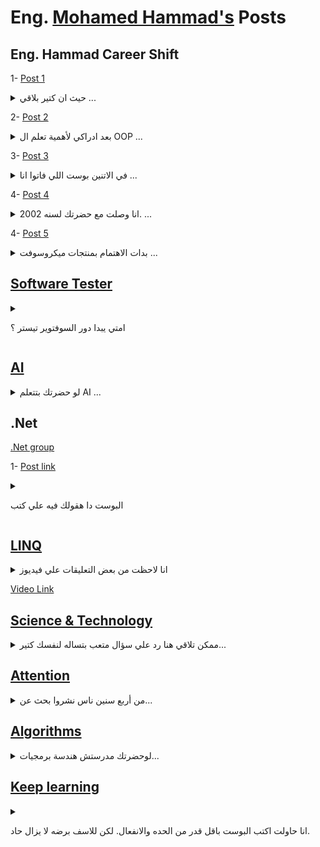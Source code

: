 
# Eng. [Mohamed Hammad's](https://www.linkedin.com/in/mohamed-hammad-a720a622/) Posts

  

## Eng. Hammad Career Shift

  

1- [Post 1](https://www.facebook.com/mohamed.hamedhammad/posts/5334372769968563)

  

<details>

  

<summary> حيث ان كتير بلاقي ...</summary>

  

<p>اعيد نشره ربما افادا احدا

#كاريير_شيفت_حماد #مسلسل_١

حيث ان كتير بلاقي في التعليقات زملاء عاوزين يعرفوا قصه الكاريير شيفت من مدني الي هندسة البرمجيات فهكتب في الموضوع بس القصه طويله وانا مش عارف اذا كانت مفيده ولا لأ لكن استجابه للطلب هكتب و هستمر في الكتابه لانها فعلا مش هينفع تخلص في بوست.

انا هبدا من ستة 1994 لان اللي قبلها كانت محاولات طفوليه يعني مش هتفيدك.

قصه الاهتمام الحقيقي بالبرمجيات بدات بسبب موضوعين درستهم الاول هوطريقه لتحليل الاجهادات في المنشات و اسمها Finite Element و التانيه كانت ادارة المشاريع و اللي دفعتني لدراسة Operations Research.

الموضوعين في الهندسه المدنيه كانوا اشاره واضحه لي ان البرمجيات دي حاجه مهمة ومن غيرها كتير من النظريات هتفضل نظريات من غير تطبيق.

محاوله كتابه اي برنامج علشان احل بيه اي مساله في احد هذين العلمين كانت تحدي كبير و اللي كنت اعرفه عن البرمجه حتي هذه اللحظه كان هيخليني اكتب كود سباجتي بالغ السوء.

لكن انا مكنتش عارف ان دا اسباجتي و كنت بجتهد علي قد عقلي. استخدمت Turbo Pascal و مكنتش العقبه في اللغه. العقبه كانت اني مش متعلم يعني ايه تصميم وبحاول افكر بالكود يعني بالعافيه.

كنت بقدر في الاخر انفذ اللي انا عاوزه لكن عمر اي مشروع عملته علشان اتعلم و افهم Finite Element او Operations Research كان قصير و كنت لو حاولت اكمل علي اي شئ كان بيعك جامد.

كنت بستخدم الباسكال بشكل Procedural جدا برغم انها كانت بتدعم بعض خصائص ال OOP و دي كانت علي ما اذكر Version 6.

دا كله دفعني اشوف انا بعمل ايه غلط. بدات اشوف المجلات اللي بتتكلم عن السوفتوير ولقيتها بتتكلم عن OOP وازاي انه مهم.

ودي كانت بدايه القصه الحقيقيه. عرفت اني محتاج اتعلم و افهم العلم قبل اي شئ.

و البداية كانت OOP.

الي حلقه قادمه.</p>

  

</details>

  

2- [Post 2](https://www.facebook.com/mohamed.hamedhammad/posts/5334374669968373)

  

<details>

  

<summary> بعد ادراكي لأهمية تعلم ال OOP ...</summary>

  

<p>

  

اعيد نشره ربما افاد احدا

#كاريير*شيفت*حماد #مسلسل_٢

بعد ادراكي لأهمية تعلم ال OOP جبت كتاب بيتكلم عن ال باسكال و بيتكلم كويس في OOP لاني كنت بعرف باسكال لكن مش فاهم الكونسبتس كويس فقررت اكمل باسكال لكن اتعلم الكونسبتس بقي.

اخدت شهور بحاول افهم OOP كويس و علشان اتأكد من الفهم اخدت التطبيقات اللي كنت كتبتها سابقا بكود سئ جدا يكاد يكون Procedural و بقيت اعيد بنائها بعد عمل تصميم كويس باستعمال OOP ، النتيجة كانت كويسة جدا، و في الوقت دا كنت بحتاج استعمال مع مصفوفات حجمها كبير جدا لأن هو دا اساس نظرية Finite Element و دا وجه نظري لحاجتين، ازاي استخدم الذاكرة اللي كانت قليلة جدا في الأجهزة في ذلك الوقت و عمليات التخزين الجزاء من المصفوفه و استرجعها، طبعا ناهيك عن الأداء الهباب لاني مكنتش بفكر في الأداء خالص و لا أعرفه، و هنا بدأت مرحلة تانية من حياتي.

حسيت اني بتعلم حته بحته و كل متحصلي مصيبه ادور علي الحل، و كمان كنت بدأت افكر اني هكمل في البرمجه، و لازم اتعلم كويس، بدأت اذاكر خوارزميات و قواعد بيانات، كتاب قواعد البيانات اللي جبته اظن كان اسمه Database Concepts، كان بيتكلم عن RDBMS و في نهايته اتكلم عن قواعد البيانات الموزعة علي خفيف كده، و دا وجهني ان لازم افهم أنظمة تشغيل حتي لو مش هبني أنظمة تشغيل، لأن مفاهيم كتير كنت بتكعبل فيها بسبب انعدام العلم دا عندي.

و عرفت ان الطريق هو خوارزميات و قواعد بيانات و أنظمة تشغيل.

و كنت بذاكر التلاته مع بعض و بلتمس من كل علم فهم للآخر، يعني بحاول ادور علي اتصالهم ببعض و دي حاجة اتعلمته من دراستي للهندسة المدنية و هي أن اتصال العلوم هو اللي بيفرق واحد عن التاني.

حبيت قواعد البيانات و علشان امشي ايدي فيها اتعلمت Foxpro و كنت بعمل بيها برامج مع بعض الأصدقاء و و دي كانت custom solutions بنعملها لشركات صغيرة.

بدأت بقي أسقط الكلام اللي اتعلمته عن قواعد البيانات علي Foxpro و هنا اكتشفت ان ال Foxpro دي مش هي الداتا بيز اللي قريت عليها في الكتاب من حيث تطبيقها للمفاهيم لكن لازم اتعلم Engine يكون فعلا كويس و ثابت و قادر علي التعامل مع داتا كتير و هنا بدأت رحلة مع Oracle و اتعلمته و اشتغلت بيها عشر سنين و اشتغلت اوراكل فورمز كمان.

في الفترة دي اتعلمت C++ و جافا و دوت نت، و هنا بقي عندي كلام كتير،

الحلقة الجاية.

  

</p>

  

</details>

  

3- [Post 3](https://www.facebook.com/mohamed.hamedhammad/posts/5334376326634874)

  

<details>

  

<summary> في الاتنين بوست اللي فاتوا انا ...</summary>

  

<p>

  

اعيد نشره ربما افاد احدا

#كاريير*شيفت*حماد #مسلسل_3

في الاتنين بوست اللي فاتوا انا غطيت الفترة من 1994 حتي 1998 و اللي كنت فيها مهتم بال OOP و خوارزميات و قواعد بيانات وانظمة تشغيل.

بداية من 1998 كنت شغال اوراكل و شوية وب علي خفيف. الفترة دي بدات اهتمجدا بفهم التكنولوجي و كمان اتعلمت Networking وفهما Routing and Switching و اتعلمت دا علي Cisco , IBM.

في الوقت دا IBM كانت بتعمل راوترز.

عاوز اتكلم هنا عن الطريقه اللي كنت بتعلم بيها التكنولوجي. كنت بدور ورا كل حاجه يعني مثلا اجيب ادوات تراقب ال TCP و كانت مستواها متواضع جدا لكن كنت بقعد ساعات طويله اتعلم ال TCP شغال ازاي واقارن اللي بتعلمه باللي بشوفه من الادوات دي وقريت كتاب عن برمجهNetwork باستعمال C++.

و عملت نفس الشئ مع اوراكل. بقيت اقرا كتب ال Tuning بتاعه اوراكل و اقعد اشوف ال Query ممكن تتكتب بكام طريقه واقارنهم.

الفتره دي من حياتي و اللي بدات سنه 98 كنت فيها ادركت ان المهندس الي له قيمه مش هو اللي بيكتب الكود لا دا المهندس اللي فاهم ايه اللي بيعمله الكود.

و كمان اتعلمت برمجه Autocad باستعمال لغه اسمها Autolisp.

ودا بقي كان حدث تاريخي. لان لغه Autolisp دي لغه Functional وفيها مفاهيم كانت جديده علي زي Immutability و Pipelines.

الحقيقه كانت مزعجه جدا لكن الاستمرار معاها خلاني اشوف قيمتها جدا.و الدنيا نورت في اتجاه حتي زمايلي اللي كانوا دارسين برمجيات مكنوش شايفينه. بدات اشوف لغات البرمجه من منظور انهم بيعبروا عن فلسفه.

فلسفه ال OOP كانت حمايه ال Stateعن طريق Encapsulation وفلسفه FP كانت الغاء ال State اوتقليلها الي حدها الاصلي عن طريق Immutability and Pipelines.

و رجعت تاني اشوف اللغات والكود و قررت اتعلم اللغات من تحت خالص واشوف اساسا يعني ايه لغه برمجه و يعني ايه Compiler.

و بدات اتعلم Compilers و ادخل في مواضيع زي Automata و اذاكر Discrete Math علشان تساعدني.

يعني تقدر تقول ان من 1998 و حتي 2002 كانت من اعنف فترات حياتي .كنت مش بقبل اي حاجه في التكنولوجي من غير الساينس الي وراها لدرجه اني كتبت Parser لل SQL محدود طبعا وعملت Database باستعمل Random Access File علشان افهم ال Physical layer بتاعه الداتابيز.

ودول كانوا اربع سنين من 98 حتي 2002 انا كنت بشتغل وبذاكر وتقريبا مش بنام و بدات احس بتاثير دا علي مستوايا و اختلف تقييمي للناس اللي بتعامل معاهم لاني بدات احس انهم ممكن يقولوا كلام مبني علي تجربه مش مبني علي علم و بدات رحله مرعبه. شاكك في اي معلومه مصدرها انسان مش كتاب و استمر معايا الاحساس دا حتي الان.

لاني مش عارف اللي بيتكلم دا اتعلم ازاي ودا عقد حياتي شويه لاني مبقتش قادر استفيد من اي حد بيشتغل معايا و بحاول ادور علي كل شئ بنفسي في كتب ومراجع. طبعا دا كان متعب له كان له جانب مضئ شفت تاثيره علي السنوات التاليه كما سيجئ ذكره

الي حلقه قادمه.

  

</p>

  

</details>

  

4- [Post 4](https://www.facebook.com/mohamed.hamedhammad/posts/5334378616634645)

  

<details>

  

<summary> انا وصلت مع حضرتك لسنه 2002. ...</summary>

  

<p>

  

اعيدنشره ربما افاد احدا

#كاريير*شيفت*حماد #مسلسل_4

انا وصلت مع حضرتك لسنه 2002. عند الوقت دا كان عندي معلومات كويسه جدا في مواضيع كتير ومن اكترها الداتابيز و كنت بشتغل اوركل بشكل رئيسي و بقيت فاهمها كويس لدرجه اني بقيت كمان شايف فين اوحه النقص فيها.

في الفتره دي سرعتي في القرايه زادت جدا و بقي عادي اني اشتغل في اكتر من موضوع في نفس الوقت. يعني كنت بذاكر وب و بذاكر باك اند و مع بعض شغال في ميلون حاجه.

علي سطح الاهتمام عندي كانت الاستخدامات المتقدمه لقواعد البيانات بالغة الضخامه اللي فيها مليارات الريكوردز وازاي نطلع منها تقارير تحليليه عنيفه بدون التاثير علي الاداء بتاعها.

و كانت هناك تكنيكس شائعه في ذلك الوقت لعمل Data warehouse و استخدامه لهذا الغرض.

الادوات اللي كانت متاحه من اوراكل قي هذا الوقت كان مصدرها شركه اظن كان اسمها Siebel و كانت ادوات مش كويسه اوي و الا Integration بينها وبين الاوراكل كان متعب و مش مستقر كفايه و اداؤه برضه مش حلو.

و علشان افهم كويس قريت مجموعه كتب عملها عالم كبير اسمه Ralph Kimball و دا كان بيتكلم عن تصميم ال Data Warehouse وعن مفهوم اسمه Multi Dimensional Database و ازاي ننقل الداتا و نوصلها لصورة تبقي مناسبه جدا لل Reporting و ازي تبقي سريعه باستعمال نوع من Index اسمه Bitmap Index.

قريت كتب الراجل و فهمت ولقيت العلم دا والكونسبت دا مش متحقق في منتجات اوراكل كويس والمذهل بقي اني لقيت SQL 2000 محقق شويه من المطلوب ولقيت عندهم لغه بتفهم Multi Dimensional Database و اسم اللغه MDX وميكروسوفت اللي عملاها.

و بدات اشوف ميكروسوفت وانها شركه بتقدم Innovation كويس و بدات اذاكر MS SQL و كمان اتعلم BI بتاعه.

و قضيت اسابيع اتعلم ال MDX كويس و اللي استفدته منها كان اكبر من مجرد انها Query Language لا دا كان توجه في تصميم اللغه و ازاي ان اللغه تبقي Metadata driven يعني لغه بتعمل استكشاف لل Data Structure اللي هتشتغل عليه. الفهم دا ساعدني بعدها احل مشاكل في مسائل تانيه(بس دي قصه تستحق بوست لوحدها)

و بدات بقي احب ميكروسوفت و اللي كان بيقول عليهم انهم اي كلام كنت بعرف انه جاهل وبغبغان.

و بدات رحلتي معاهم.

الي حلقه قادمه.

  

</p>

  

</details>

  

4- [Post 5](https://www.facebook.com/mohamed.hamedhammad/posts/5334380406634466)

  

<details>

  

<summary> بدات الاهتمام بمنتجات ميكروسوفت ...</summary>

  

<p>

  

اعيد نشره ربماافاد احدا

#كاريير*شيفت*حماد #مسلسل_5 و الاخيرة

بدات الاهتمام بمنتجات ميكروسوفت و دا تزامن من بداية الدوت نت و الاعصار اللي حصل سنه 2005 في مكانين. اولا اطلاق Asp.Net و كمان SQL 2005

اللي حصل في الوب انهم عملوا تكنولوجي يخليك تشتغل من غير متشغل بالك ان Http is statless و حققوا دا عنطريق اختراع اسمه Viewstate.

ذاكرا التكنولوجي ودخلت في عمق بناء ال Server Controls و قضيت ايام علشان افهم ال Asp Pipeline و ازاي بيعمل Render و الحقيقه دا كان طفره في ذلك الوقت واستمتعنا بال WebForms كتير وطبعا اتعلمنا بالطريق الصعب ان ViewState هو صديق لدود يعني بيوفر وقت في التطوير بس بتدفع تمنه في الاداء.

بقيت بحب ال Visual Studio و شتان بينه و بين ادوات اوراكل بالغة القبح والغباء.

و علي الناجيه التانيه كان صدور SQL 2005 ودتا كان Milestone في حياتي لسببين.

الاول ان ادوات ال BI فيه كانت ثورةكبيرة ومن اهمها SSIS اللي ممكن بيها تبني Transformation للداتا و تنقلها الي Warehouse و كمان تعمل Cube Processing هايل. دا مستوي اوراكل وصلت لحاجه قريبنه منه سنه 2007.

انشغلت واهتميت جد بال BI بتاع ال SQL و اتعلمته كويس و لقيت فيه تطبيق واضح و رائع علي كتب الخواجه Ralph Kimbell وكنت سعيد جدا ان فيه تكنولوجي بيحقق اليانس اللي قريته.

و مع ال SQL 2005 ميكروسوفت اصدرت معاه Data Mining Toolkit.

ودي كانت بدايو ظهور منتجات تخص ML في ميكرسووفت.

قبل التاريخ دا كان المهتمين بال ML هم قله من المختصينومحدش بيسمع ايمه ولا بيفكر فيه يعني.

بظهوره في التكنولوجي ستاك بتاع ميكروسوفت وفي منتج رئيسي زي SQL حسيت اندا توجه مهم عندهم وانا عندي ثقه انهم شليفين المستقبل.

كنت عاوز اسبق في المساحه دي وبرغم ان مكنش فيه مطالب من البيزنس علي مواضيع ML ولا Neural Network في ذلك الوقت بشكل كبير الا اني بدات اذاكر العلوم دي وعلشان اتعلم كويس مخدتش قرارات ايه منها مهم علشان اركز عليه. جبت كتاب بيتكلم عن Intelligent Systems عموما وبدات اشوفه بيقول ايه علشان اشوف الموضوع من فوق شويه.

كان بيتكلم في حاجات كتير مرورا بال Neural Network Fuzzy Logic, Genetic Algorithm , Expert Systems وغيرها.

الكتاب كان فيه شوية رياضه خفيفه فرجعت اذاكر Linear Algebra لاني كنت محتاجه و شوية Calculus.

وقريته وبقيت اجرب اكتب كود يعمل كل مودل اتعلمته علشان اتاكد اني فهمت كويس.

و الراجل اللي مالف الكتاب كان في احدفصول الكتاب بيتكلم عن نماذج هجينه Hybrid Systems و بدل ميعمل تدريب لل Neural Network باستعمال Back Propagation قدر يحل نفس المساله بانها حولها لقضيه Optimization وحلها باستعمال Genetic Algorithm وقدم باب كمان بيتكلم عن Genetic Programming وقال فيه ازاي ممكن تبني Expression معقد تحاكي بيه سلوك منحني باستعمل Evolution و لقيت كلمه Evolutionary Computing بتتكرر ومع كل تكرار لها بشوف معجزة تطير العقل.

وعنها و رحت جايب كتاب بيتكلم عن Computational Intelligence وجزء كبير منه عن Evolutionary Computing.

و كان كتاب صعب و التهمت الكتاب و كنت بعمل الامثله بال Matlab و بكتبها علشان افهم كويس.

ومن التاريخ دا و انا بذاكر غي كل مساحات ال AI وحتي هذه اللحظه.

الرحله مستمره ومريت فيها بكل شئ من اول الجافاسكريبت و مراقبه الترافيك بتاع الوب علشان افهم سلوك ال AJAX مرورا بقواعد البيانات علي اختلافها و ال BI بكل ما فيه وفلسفات لغات البرمجه و ال AI بمختلف افرعه.

وعلي الدرب سائرون

يا ريت بقي تكون عرفت ليه بقولك متحبسش نفسك في حته وتحجر علي عقلك. العقل البشري مالوش اخر.

لوكانت هذه السلسله افادتك بشئ فرجاء تنشر فكر التنوع في التعلم فيمن حولك و تشجع غيرك يتعلم.

و شكرا علي من تحمل قراءة الخمس حلقات.

  

</p>

  

</details>

  

## [Software Tester](https://www.facebook.com/mohamed.hamedhammad/posts/5334246833314490)

  

<details>

<summary>

امتي يبدا دور السوفتوير تيستر ؟

  

</summary>

  

<p>

  

امتي يبدا دور السوفتوير تيستر ؟

انا عارف ان دا شكله سؤال ساذج جدا. لكن طول بالك علي.

دور السوفتوير تيستر يبدا لما الديفيلوبر يخلص التاسك و يجربها وميلقيش فيها مشاكل.

متخلصش التاسك وتبقي عارف انها مليانه مشاكل وتديها للتيستر وانت متاكد من اللي فيها.لان كده انت معملتش شغلك.

شغل التيستر يبدا لما الديفيلوبر يعتقد ان شغله مفيش فيه مشكله وعندها يبدا التيستنج.

مفيش حاجه اسمها انك تكنب عشرين سطركود يطلع منهم عشره Bugs.

النكت الي بنشوفها كل يوم علي السوشيال ميديا مالهاش غير معني واحد. الناس مش عارفه واجباتها. و كل واحد بيكتب كود نبش فراخ فاهم ان عادي يطلع في شغله بتاع اسبوع تلاتين Bug.

لا دا مش عادي.دا اسمه اهمال وقله احترام للعمل و للاخرين.

  

</p>

</details>

  

## [AI](https://www.facebook.com/story.php?story_fbid=5360290700710103&id=100001876777351&_rdr)

  

<details>

<summary> لو حضرتك بتتعلم AI ... </summary>

<p>

لوحضرتك بتتعلم AI او اي حاجه تخصه اوحتي بتشتغل في هذه المساحه خليك معايا دقيقتين كده.

هقولك علي مشاهده بلاقيها اثناء تعلم الزملاء في هذه المساحه. تلاقيه غطسان في جزء محدد وبيتعلمه. يعني مثلا بيتعلم Neural Network تمهيدا لانه يتعلم Deep Learning او ماسك في خناق ال Decision Tree لانه يتعلم Machine Learning وكمان بلاقي كورسات كتير بتسلك هذا السلوك. يعني ماسكين العلم من "ديله" مش من راسه.(لا مؤاخذه علي التعبير).

شوف يا مولانا. ال AI دا وكل ما فيه وما تحته محتاجك تشوف حاجتين(هم اكتر شويه لكن هتكلم عن ابرزهم يعني). الاولانيه ان عندك داتا عاوز تعمل نظام يفهم من الداتا و يبدا يدينا سلوك يعبر عما في داخل الداتا. التانيه ان عندك مساله محتاج لها حل ومحتاج تبحث عن الحل لكن فراغ البحث بالغ الضخامه ومحتاج تلاقي حل في زمن معقول.

دراسه العلم دا بقي بانك تبدا تخبط نافوخك في نماذج محدده زي Linear Regression ولا Decision Tree بتخليك شايف حته من حته من حته من الفيل. يعني واقف جنب رجل الفيل فلو سالتك ايه هو الفيل؟ هتقولي دا عمود دائري زي عمود النور. لانك ببساطه واقف جنب رجل الفيل.

فهمت ؟

امال اعمل ايه بقي ؟

فيه كتب عملها ناس مخها منور و زي الفل. دي الكتاب اللي انا حاطط صورته هنا.

الراجل دا مسك العلم بتاع AI و هتلاقيه بيقدمه باعتبار انه حاجه من اتنين Learning Problem ودي اساسها داتا و بيتكلم بقي عن تمثيل الداتا وادخالها للمساله وان الداتا دي هي Knowledge ولها طرق للتمثيل حسب كونها Deterministic او non Deterministic و التعامل مع كل واحده ازاي. و بيحكي بقي في Knowledge Representation. و بعدميعلمك ازاي تمثل ال Knowledge يبدا بقي يعلمك ازاي النموذج يتعلم منها وهنا يجي دور Learning.الحاجه التانيه اللي الراجل بيقولها هي الوجه التاني لل AI و هو انه Search problem و ايه هي طرق بناء Search Space وحله لايجاد Optimal Solution في ضوء المعطيات والشروط.

يعني ال AI متقسم في الكتاب الي الحاجتين اللي قلتهملك.ذكاء مصدره التعلم من الداتا ذكاء مصدره البحث عن الحل في فراغ الحل الذي قد يكون ضخم جدا وطرق التغلب علي هذه الضخامه.

يا باشمهندس. ارجوك ابدا العلم من راسه مش من ديله.

انا لما بدات اتعلم القصه دي سنه 2005 لفيت في كتب كتير اوي علشان اكون الصوره الكليه للعلم. و عاوز اوفر عليك العذاب. اقرا الكتاب دا.

دا كتاب ضخم. اعتبره هدف ياخد منك سنه و لا اتنين.حتي لو بتتعلم في اتجاه معين زي ال Deep Learning. كمل في اتجاهك واقرا الكتاب دا علي التوازي.

ليه ؟ هتكتشف بعد قرايته ان فيه مسائل كتير حلها محتاج فهم للصوره الكليه ومعالجه عبر اكتر من نموذج و هتلاقي اللي انت اتعلمته من ML او DL اوي Reinforcement Learning بيتكامل علشان تحل مسائل حقيقيه.

لما تقرا الكتاب هتلاقي نفسك شايف ال AI من راسه و شايف التفاصيل تحتك و تقدر تمد ايدك تجيبها وقت الحاجه.

انا بقولك الكلام دا بناء علي خبره عمليه مع ناس كتير بمستويات مختلفه و دي من الانترفيوز. يعني دي استنتاجات حقيقيه.

دراسه العلم دا بقي بانك تبدا تخبط نافوخك في نماذج محدده زي Linear Regression ولا Decision Tree بتخليك شايف حته من حته من حته من الفيل. يعني واقف جنب رجل الفيل فلو سالتك ايه هو الفيل؟ هتقولي دا عمود دائري زي عمود النور. لانك ببساطه واقف جنب رجل الفيل.

يعني بيحاول يلوي دراع المساله علشان يدخلها في حيز الالجوريزم اللي هوعارفه. تلاقي اللي اتعلم Neural Network و كمل Deep Learning عاوز يبني نموذج و يحل بيه. تقوله الداتا اللي عندي مش كتير. اعمل ايه ؟

يقف وميعرفش يتصرف لانه ببساطه ميعرفش غير DL و مشافش مثلا ان فيه حاجه اسمها Probabilistic Models تقدر تبني بيها نماذج بناء علي Domain Knowledge بيسموها Prior و تدرب النموذج عليها لومعندكش داتا كتير. او تستخدم تكنيكس تولد بيها داتا من نماذج احصائيه و تحط عليها Noise وبعدين تدخل بقي بيها علي DL.

يعني الخلاصه المشكله بتكون ان الناس اتعلمت حته من الفيل و مش شايفين غير رجل الفيل و بيقولك دا عمود نور.

فهمت قصدي ؟

الحمدلله. استمر فيما تتعلم لكن اقرا الكتاب دا علي التوازي لوكنت بتتعلم AI اوبتشتغل AI وعاوزتبني فيه كاريير كويس.

لو لقيت البوست مفيد اعمله شير. يمكن تنقذ غيرك من اللي واقفين جنب رجل الفيل وبيقولوا عليه عمود نور.

<p>

</details>

  

## .Net

  

[.Net group](https://m.facebook.com/story.php?story_fbid=5251717044900803&id=100001876777351)

  

1- [Post link](https://m.facebook.com/story.php?story_fbid=5345089308896909&id=100001876777351)

  

<details>

<summary>

البوست دا هقولك فيه علي كتب

</summary>

<p>

البوست دا هقولك فيه علي كتب في الدوت نت تساعدك تفهم كويس استخدمات و سلوك الفريمورك وازاي تستخدم اللغه كويس.

دي مش كتب تعلمك ازاي تعمل For Loop. لا خالص و الله.دي كتب موجهه للمهندسين اللي بيشتغلوا دوت نت لكن عاوز يفهمها احسن ويستخدمها احسن.

هتلاقي اللغه بتقدم حلول ذكيه و سهله تستبدل بيها كود كتير كنت بتكتبه ولومعرفتهاش هتفضل تكتب نفس الكود مع ان الفريم اتطور.

C# 9.0 in a Nutshell

C# in Depth

Concurrency in .NET

المهندسين اللي بيقروا كتب من المستوي دا بتلاقيهم بيعرفوا يختاروا ايه يتكتب و امتي وليه في التاسك اللي قدامهم.

هتلاقي كلام عن Reflection و ازاي تستخدمه بحذر علشان تبني انظمه مرنه جدا و ال Dynamic keyword و ازاي تساعدك تعمل المعجزات بتاعه الجافاسكريبت جوه الدوت نت لو محتاجها.دي كتب بتخليك تخرج من الفريمورك كنوز و تعرف منها فين المخاطر بتاعه الحلول الجميله دي لانها مش كتب Syntax و خلاص.

و الناس اللي بتقرا الكتب دي هي اللي بتكبر في القيمه مش بس في السن.

اللي يبدا يقرا يبقي يوالينا بتجاربه ورأيه فيما قرا.

علي الدرب سائرون.

  

</p>

  

</details>

  

## [LINQ](https://m.facebook.com/story.php?story_fbid=5343539002385273&id=100001876777351)

  

<details>

  

<summary> انا لاحظت من بعض التعليقات علي فيديوز </summary>

  

<p>

انا لاحظت من بعض التعليقات علي فيديوز ال FP في اليوتيوب ومن خلال بعض الاسئلة علي لينكدان والفيس بوك ان كتير من الناس مش متخيلين ال LINQ بتشتغل ازاي وعندهم تصور خطا جدا عن الطريقه اللي الكود بتاع ال LINQ بيتنفذ بيه و طبعا دا بيخليهم مش قادرين يعملوا تقييم كويس للاداء علي عكس Imperative Code اللي بيشوفوه بعنيهم وفاهمينه بيعمل ال Looping و ال Processing بتاعه ازاي و قادين يحسبوا ال Complexity بتاعته.

دي مش مساله تخص ال LINQ تحديدا. لا دي مشكله تخص فهم المهندسين لطريقه تنفيذ ال Pipeline في اي لغة برمجه لانه سلوك ال Declarative Code بيخفي عنك الصورة الحقيقيه لل Execution.

دا موضوع تكنولوجي بحت يعني وهوبيخدم ال FP و لو انه ليس جزء منها.

السيشن دي بتتكلم بوضوح عن سلوك ال LINQ و ازاي بتحقق ال Pipeline و ال Execution بتاعها بيمشي ازاي علشان يبقي Optimal و كمان هوريلك كود بيستخدم باترن تخليه بيحاكي نفس السلوك بتاع ال LINQ و بعمل Tracing لل Execution و هتشوف ازاي ان ال LINQ و الكود دا من غير استخدام ال LINQ بيسلكوا نفس السلوك.

دي سيشن في قلب ال LINQ بعمق شديد و ال Pipeline و سلوك ال Compiler في تنفيذ ال LINQ.

هتشوف وتعرف حاجات في الدوتنت وهتعرف ان ال LINQ بيديلك Declarative model بالغ الذكاء و هتشوف دا في ال Execution بعنيك.

سيشن تقيله .ارجو الله انكم تصبروا عليها لانها مفيده جدا في تقييم اداء ال LINQ ومش بس ال LINQ لكن اي Pipeline مشابه في اي لغة و توضيح Computation Complexity بتاعته و دا بالغ الاهمية لما تعتمد عليها في ال FP.

معلومات تقيله شويتين اجتهدت اني اخليها واضحه للجميع, ارجو الله اكون اتوفقت.

حضرتك ممكن تكمل كورس ال FP و تراك ال Declarative كله عادي جدا من غير مشاهده السيشن دي. لكن انصحك تشوفها. بعدها هتفهم حاجات في ال C# و في تحليل سلوك الكود هتفيدك في ال LINQ و في تنميه مهارات تحليل ال Execution عموما.

</p>

  

</details>

  

[Video Link](https://www.youtube.com/watch?v=Osa9wSMVgS0&list=PLpbZuj8hP-I6F-Zj1Ay8nQ1rMnmFnlK2f&index=11)

  

## [Science & Technology](https://m.facebook.com/story.php?story_fbid=5340348566037650&id=100001876777351)

  

<details>

  

<summary> ممكن تلاقي هنا رد علي سؤال متعب بتساله لنفسك كتير... </summary>

<p>

ممكن تلاقي هنا رد علي سؤال متعب بتساله لنفسك كتير.

هدوخ نفسي في سلوك التكنولوجي و فهمه مع الساينس ليه ؟

سؤال مهم جدا و لك حق طبعا تسال.الحقيقة مذاكرة نظريات ليس بينها و بين التطبيق رابط واضح ممكن يستهلك وقت و العائد يكون قليل و انا عمري مقلتلك كده،مش هقولك نصايح و وعظ وخلاص.خليك معايا.

هوضحلك كلامي بمثال من كتير جدا عبر عملي و حاله مريت بيها و توضح ازاي كان الفهم مفيد.

عندي سرفس مفروض انها تعمل شغلانه باقصي سرعة ممكنه و معيار نجاحها انها تستخدم ال CPU الي أقصاها.

لاحظنا أثناء الاختبار انها بتستخدم ٨٤٪ من ال CPU فقط.

الكود بيعمل Thread Sync من غير Lock و مكتوب كويس جدا، ليه بقي مش بيستخدم ال CPU للاخر ؟؟

استخدمت Profiling Tool و حللت ال Waiting الي مكوناته و لقيت أن Garbage Collection هو أكبر مسبب لل Thread being in Waiting State.

و عندها افتكرت موضوع كنت قريته عن الميموري و ربطته بكلمتين عن Dotnet، افتكرت ان فيه بارامتر اسمه servergc لو حطيته true تخلي الدوتنت تعمل dedicated Threads بعدد ال Cores و تديها highest priority وقت ال garbage Collection و دا بيقلل ال Thread contention و بيحسن الأداء.(مش عاوز اغطس هنا في الاسباب-مش دا غرض البوست)

المهم، عملت التغيير في البارامتر و جربت و السرفس اشتغلت صاروخ و جابت ٩٧٪ من ال CPU زي منا عاوز.

لو انا مش عارف سلوك الميموري و مش رابط الافكار بتاعة نظام التشغيل مع التكنولوجي كنت هتقول أمرنا لله دا سلوك الدوتنت و خلاص بقي.

تعلم الساينس و فهم التكنولوجي مهم إنما دا مش معناه انك تروح تلف في مواضيع بعيدة عن التطبيق و تذاكر معادلات تفاضلية من الدرجة التامنة و تقولي انا مش بتقدم، لازم تحسن اختيار المواضيع و المعيار هو الساينس اللي بيخدم تكنولوجي مش خيالات في كوكب المريخ.

اللي يحسب الحسابات في الهنا يبات.

</p>

</details>

  

## [Attention](https://m.facebook.com/story.php?story_fbid=5316351721770668&id=100001876777351)

  

<details>

  

<summary> من أربع سنين ناس نشروا بحث عن... </summary>

<p>

من أربع سنين ناس نشروا بحث عن حاجة اسمها Attention و ساعتها كانوا يقصدوا استخدامه مع RNN علشان يديها سلوك اشبه ما يكون بال Selective Memory و دا هيحسن قدرتها و دقتها لان تدريب ال LSTM متعب و بيستهلك وقت، الفكرة دي بقي اتطورت لحاجة اسمها Multi Headed Attention و دا ميعدش امتداد للفكرة الاولي لكن عنده برضه قدرة علي تكوين Context يشوف بيه علاقات ال Tokens ببعضها فيكسبها معني افضل لأنها بقت فاهمه ال Context و تطبيقه في NLP مباشر تماما، تكوين اركتكتشر معتمد عليه كون بقي بلوك بيسموه Transformer و بقاله Implementation في الفريموركس المختلفة Tensorflow, Pytorch, Keras و غيرهم.

استخدام ال Transformers دي انتقل من NLP الي الصور كمان و بدا يبقي وحدةبنائية لاركتكتشرز اكبر و قدرتها اعلي علي فهم المدخلات و عمل Map لها الي أشكال افضل ترفع دقة التدريب جدا.

تخيل كده جملة I walk by the river Bank و جملة I need to go to the bank to get cash، كلمة Bank اتغير معناها بسبب ال Context و ال Transformers بتفهم دا و عمل Stacking لها فوق بعض بخليها تفهم اكتر و اكتر علاقات Dependency بين الكلمات. و الأمور دخلت كمان في درجات اعلي من Abstraction لتحليل الصور لبيان تأثير الحركة بتاعة أجسام و جعل النموذج يعبر عن الفيزياء في سقوط جسم مثلا الي الأرض.

الحتة دي فيها كلام كتير و هعملها بوست لوحدها. النموذج بدا يكون تعبير عن العالم و فيزياء السقوط الحر.

قريبا جدا هنبدأ نلاقي كتب كاملة عن Transformers.

مناهج ال Deep Learning اللي بتدرس في الجامعات محتاجة تتغير سنويا و القائمين علي تدريس لازم يشتغلوا علي نفسهم جامد جدا. و لو انت بتدرس في جامعة مصرية يعني لازم تذاكر من محاضرات بيركلي و لا ستانفورد، يعني حرام عليك نفسك بجد لو معملتش كده.

احنا بقي كمهندسين بنواجه علوم بتتطور بشكل غير مسبوق و لا أعتقد أن فيه ناس بتقابل تحدي زي دا في اي تخصصات او مهن اخري. احنا حرفيا بنجري ورا القطر. لا ينفع تركن و لا حتي تهدي شوية.

البوست طول مني معلش لكن فيه افكار كتير و بسجلها لاني برجع اوضحها بعدين فعاوز ارجع الاقيها

</p>

</details>

  

## [Algorithms](https://m.facebook.com/story.php?story_fbid=5228129937259514&id=100001876777351)

  

<details>

  

<summary> لوحضرتك مدرستش هندسة برمجيات... </summary>

<p>

لوحضرتك مدرستش هندسة برمجيات وعاوز تتعلم هقولك علي اول خطوة.

تتفرج علي السلسه اللي اللينك بتاعها هنا و تقرا كتاب Grokking Algorithms.

و هعملك فيديو قريبا اقولك فيه بعد كده تعمل ايه لان هحتاج احكي شويةحواديت. انما البدايه هي دي. دا بغض النظر ناوي تعمل ايه بعد كده.

المصدرين دول هدفهم انك تعرف ان كتابه البرامج ليست تحويل حل المساله من منطوق اللغه الانجليزيه الي لغة برمجه لكن هي تحويل المساله نفسها الي نموذج يسهل برمجته.

اقرا الجمله اللي فاتت عشر مرات. و لو مش فاهما متخافش لما تتفرج علي البلاي ليست وتقرا الكتاب هتعرف قصدي وهتكون علي الطريق الصح.

</p>

</details>

  

## [Keep learning](https://m.facebook.com/story.php?story_fbid=5218792461526595&id=100001876777351)

  

<details>

  

<summary>

  

انا حاولت اكتب البوست باقل قدر من الحده والانفعال. لكن للاسف برضه لا يزال حاد.

  

</summary>

  

<p>

  

انا حاولت اكتب البوست باقل قدر من الحده والانفعال. لكن للاسف برضه لا يزال حاد.

البوست دا عنوانه "لومش بتتعلم وتستمر في التعلم يبقي ارحم غيرك من معلوماتك اللي انتهت"

ليه ال SQL عنده Operator اسمه Spool ؟

لانه بيلاقي في بعض ال Queries المعقده انه محتاج نواتج وسيطه بشكل مؤقت فبيقوم يخزنها ويكمل عليها.

هو بيعمل كده بنفسه لنفسه. ومفيش داعي تساعده باستخدام Temp Tables.

حضرتك لو متعود تكتب Stored Procedure وتستخدم جواها اكتر من Temp Table فدي في الحقيقه براكتس بالغ السوء.

بدايه بقي اعندك اكتر من Statements متصلين عند الداتا مش ال Execution يعني مبقوش جمله و احده علشان ال Optimizer يتصرف احسن. يعني حضرتك قللت قدرته انه يساعدك.ثانيا وجود ال Temp Table بيخلي ال Stored Procedure يعمل Re Compilation لانه بيشعر ان ال Schema اتغيرت. الثالثه ان الكود بتاعك في ال Stored Procedure بقي مغارة ضلمه و محدش بقي قادر يفهم الغرض منه غيرك.

يا ناس. حاول تكتب اللوجيك بتاع Fetch في جمله SQL و اعمل Index سليم و سيب ال SQL ياخد قراراته وهو شايف المسار علي بعضه.

يا ناس ال Temp Table دا كان شائع جدامن عشرين سنه لان قدرات ال Optimizer كانت متواضعه الي حد بعيد و ال Spool Operator مكنتش ذكيه كفايه و دلوقتي في منها انواع واشكال بتساعدك من غير متحس وبتتدخل لما تلاقي Redundant Sets محتاجه تعاملها كداتا وسيطه.

يا اسيادنا. الدنيا اتغيرت اوي عن SQL 2000 كفايه Temp Table ارجوكم و بطلوا تعلموا المهندسين الصغيرين التكنيكس اللي استخدمتوها من عشرين سنه.

انا هنا بكلم الناس الكبيرة اللي بتنقل للاصغر منها تكنيكس متواضعة المستوي لانهم مش بيطوروا نفسهم.

ال Optimizer بقي ذكي جدا جدا جدا.

لو مش مصدقني اقرا كتب Grant Fritchey. دا من اكتر عباد الله فهما لل Execution Plan.

  

</p>

  

<details>

  

## [Messaging Patterns for .Net Developers](https://m.facebook.com/story.php?story_fbid=5206858189386689&id=100001876777351)

  

يا شباب.

الفيديو دا فيه معلومات عن عمل Messaging باستعمال دوت نت تكنولوجي.

فيها معلومات هايله هايله هايله.

اوعي يفوتك.

  

[On .NET Live - Messaging Patterns for .NET Developers](https://www.youtube.com/watch?v=ef1DK76rseM)

  

## Database Posts

  
<details>
<summary>
كتابين دا هينقلوك الي فهم كويس لمختلف المفاهيم الخاصه...
</summary>
<p>
لو عندك معلومات اوليه عن قواعد البيانات واقصد بيها Graduate Level (ايوه دي اسمها اوليه) الكتابين دا هينقلوك الي فهم كويس لمختلف المفاهيم الخاصه بقواعد البيانات.

الكتاب الاول بيروح اكتر في سكه Horizontal Scalability و لهذا السبب هتلاقيه مش بيتكلم كتير عن Relational Model (انا عارف ان فيه بعض النماذج بتحقق دا في Relational بس دا مش حيز الحديث يعني)انما الكتاب التاني متخصص في ال Relational و برغم كونه موجه لل SQL Server الا انه بيقول المفاهيم كويس اوي و هتقدر تنقل منه الي التكنولوجي بتاع ال Engine اللي شغال بيه ودا له سبب ان ال SQL بيدعم نموذجين من ال Concurrency اللي هم Locking and Versioning و دا السبب انك لو قريته ممكن تروح منه الي Oracle او MySQL اوغيرها. و انا اخترته لانه اكتر كتاب بيربط مفاهيم بتطبيق في المساحه دي.

الكتابين مكملين لبعض.

بعدهم تقدر تتعلم اللي يخص التكنولوجي اللي بتستخدمه في حياتك اليوميه وهنلاقي ال Documentation بتاعه التكنولوجي اكتسبت معني جديد.

لما تقراهم وترجع تقرا في التكنولوجي بتاع قاعدة البيانات اللي انت شغال بيها هتعرف معني كلامي. متستغربش يعني.دول استثمار لحياتك هتغرف قيمتهم لما تشتغل في انظمه فيها داتا كتير و عددمستخدمين كبير ومتزامن.

انا قريت كتب كتير عن مواضيع تخص اداء قواعدالبيانات وتصميم ال Engine و ال Tradeoff المرتبط بكل قرار في التصميم عبر سنين و الكتب دي صدرت مؤخرا وحقيقي هي افضل ما قرات و كل الغوامض اللي عانيت في فهمها عبر سنين لقيتها مشروحه هنا بسهوله و وضوح. يعني يا بختك انت كده بتبدا من حيث انتهي الاخرون و طلع عينهم.

الكتابين دول بيعوضوا النقص المروع في تدريس قواعد البيانات في الجامعات بتاعتنا. فعلا يعني دول العلاج.

شير البوست من فضلك لانه ممكن يختصر علي ناس كتير عذاب و لف ودوران.
</p>
<deatails>


<details>
<summary>
اقرا بالراحه كده وباذن الله هتلاقي كلمتين فيهم فايدة
</summary>
<p>
اقرا بالراحه كده وباذن الله هتلاقي كلمتين فيهم فايده.

البوست دا للناس اللي بتشتغل في قواعد بيانات كبيرة وبتكتب Queries معقدة اوي.

كل قواعد البيانات سواء كانت SQL او NoSQL بتحاول توفر خاصية مهمة اوي اسمها Push Down.

ايه دي و دا يهمني في ايه ؟

لما حضرتك بتبعت Query للداتابيز بيكون من الاهمية بمكان ان عملية Filtration تتم باستخدام ال Index يعني الداتابيز تفلتر الداتا اثناء القراءة و متجيبش الداتا كلها وتفلترها في الميموري. و دا مهم اوي ونجاخ الداتابيز انها تعمل كده معناه انها بتبعت جملة ال Where الي ال Index يعني لحد متوصل لل IO و علشان كده بيسموها Push Down.

كويس اوي . وانا مالي بقي ؟

احيانا لما بتكون ال Query معقده جامد وبخاصة لو فيها Grouping و Filtration و عدد ال Joins كبير ال Optimizer مش بينجح يعمل Push Down وتلاقي عملية القراءة بتعمل IO كبير جدا و طبعا بتستهلك ذاكرة كبيرة ودا بيكون واضح في عمليات Scan وعدم قدرة ال Optimizer انه يعمل Seek باستخدام Where لان تداخل ال Groups مع Where مع Joins المعقدة منعه من ال Push Down.

دا مش بيحصل كتير بفضل ذكاء ال Optimizer لكن برضه لسه بيحصل.

طيب لو دا حصل اعمل ايه ؟

هقولك حيلة قوية. عارف ال Table Valued Function دي انك تعمل Function بترجع Tabular و تكون بتاخد البارامترز اللي انت عاوز تفلتر عليها واعمل بقي ال Group و ال Joins فوق ال UDF دي. ال SQL بيضطر ينفذ ال UDF الاول قبل ال Groups و ال Joins و ساعتها هتجبره يعمل ال Seek اللي انت عاوزه.

دي حيلة عنيفة تلجالها بس لو لقيته بيعمل كارثه في ال IO. هي بتعقد الدنيا شوية لكن تاثيرها هايل لانها فعلا بتخليه يعمل Seek و ساعتها Where بتاعتك هتقيد الناتج و تخلي السلوك علي حسب رغبتك.

برغم تطور ال Query Optimizer لكن احيانا بنحتاج دا في ال ال Query بالغة التعقيد.
</p>
<deatails>

  

## FP

  

| Post | link |

| ----------- | ------------------------------------------------------------------------------------------- |

| Post 1 | [link](https://m.facebook.com/story.php?story_fbid=5289265864479254&id=100001876777351) |

| Post 2 | [link](https://m.facebook.com/story.php?story_fbid=5281246405281200&id=100001876777351) |

| Post 3 | [link](https://m.facebook.com/story.php?story_fbid=5157997727606069&id=100001876777351) |

| FP Playlist | [link](https://www.youtube.com/watch?v=9bW8dp1M1Ac&list=PLpbZuj8hP-I6F-Zj1Ay8nQ1rMnmFnlK2f) |

| FP examples | [link](https://github.com/mohamedSabry0/functional_programming_examples) |